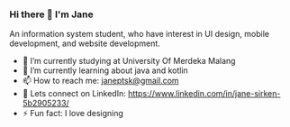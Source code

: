 ### Hi there 👋 I'm Jane
An information system student, who have interest in UI design, mobile development, and website development.

- 🔭 I’m currently studying at University Of Merdeka Malang
- 🌱 I’m currently learning about java and kotlin
- 📫 How to reach me: janeptsk@gmail.com
- 🤝 Lets connect on LinkedIn: https://www.linkedin.com/in/jane-sirken-5b2905233/
- ⚡ Fun fact: I love designing
